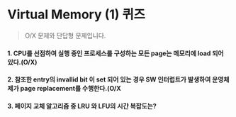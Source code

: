 # Virtual Memory (1) 퀴즈

> O/X 문제와 단답형 문제입니다.

#### 1. CPU를 선점하여 실행 중인 프로세스를 구성하는 모든 page는 메모리에 load 되어 있다.(O/X)

#### 2. 참조한 entry의 invallid bit 이 set 되어 있는 경우 SW 인터럽트가 발생하여 운영체제가 page replacement를 수행한다.(O/X

#### 3. 페이지 교체 알고리즘 중 LRU 와 LFU의 시간 복잡도는?

